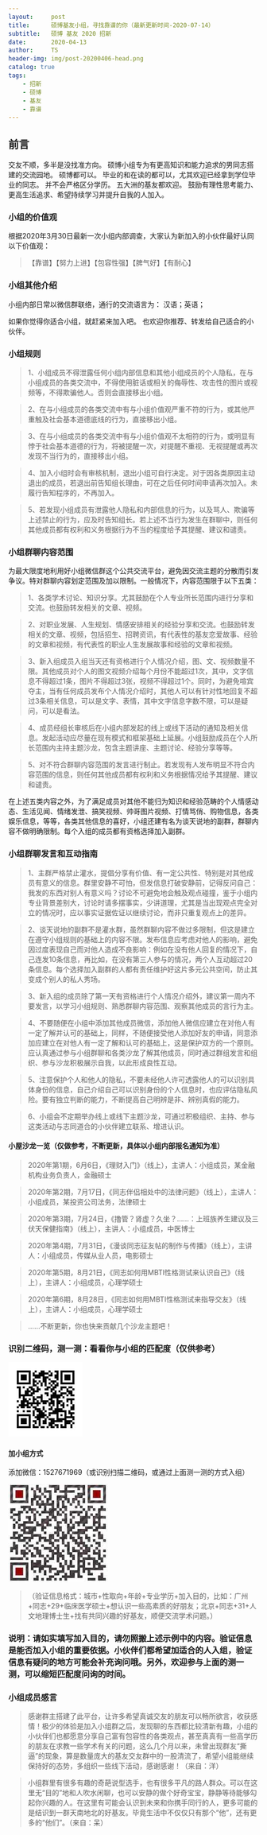 ```yaml
---
layout:     post
title:      硕博基友小组，寻找靠谱的你（最新更新时间-2020-07-14）
subtitle:   硕博 基友 2020 招新
date:       2020-04-13
author:     TS
header-img: img/post-20200406-head.png
catalog: true
tags:
    - 招新
    - 硕博
    - 基友
    - 靠谱
---
```


## 前言

交友不顺，多半是没找准方向。
硕博小组专为有更高知识和能力追求的男同志搭建的交流园地。
硕博都可以。
毕业的和在读的都可以，尤其欢迎已经拿到学位毕业的同志。
并不会严格区分学历。
五大洲的基友都欢迎。
鼓励有理性思考能力、更高生活追求、希望持续学习并提升自我的人加入。


### 小组的价值观

根据2020年3月30日最新一次小组内部调查，大家认为新加入的小伙伴最好认同以下价值观：

>【靠谱】【努力上进】【包容性强】【脾气好】【有耐心】


### 小组其他介绍

小组内部日常以微信群联络，通行的交流语言为：
汉语；英语；

如果你觉得你适合小组，就赶紧来加入吧。
也欢迎你推荐、转发给自己适合的小伙伴。

### 小组规则

> 1、小组成员不得泄露任何小组内部信息和其他小组成员的个人隐私，在与小组成员的各类交流中，不得使用脏话或相关的侮辱性、攻击性的图片或视频等，不得欺骗他人。否则会直接移出小组。

> 2、在与小组成员的各类交流中有与小组价值观严重不符的行为，或其他严重触及社会基本道德底线的行为，直接移出小组。

> 3、在与小组成员的各类交流中有与小组价值观不太相符的行为，或明显有悖于社会基本道德的行为，将被提醒一次，对提醒不重视、无视提醒或再次发现不当行为的，直接移出小组。

> 4、加入小组时会有审核机制，退出小组可自行决定。对于因各类原因主动退出的成员，若退出前告知组长理由，可在之后任何时间申请再次加入。未履行告知程序的，不再加入。

> 5、若发现小组成员有泄露他人隐私和内部信息的行为，以及骂人、欺骗等上述禁止的行为，应及时告知组长。若上述不当行为发生在群聊中，则任何其他成员都有权利和义务根据行为不当的程度给予其提醒、建议和谴责。


### 小组群聊内容范围

为最大限度地利用好小组微信群这个公共交流平台，避免因交流主题的分散而引发争议。特对群聊内容划定范围及加以限制。一般情况下，内容范围限于以下五类：

> 1、各类学术讨论、知识分享。尤其鼓励在个人专业所长范围内进行分享和交流。也鼓励转发相关的文章、视频。

> 2、对职业发展、人生规划、情感安排相关的经验分享和交流。也鼓励转发相关的文章、视频，包括招生、招聘资讯，有代表性的基友恋爱故事、经验的文章和视频，有代表性的职业人生发展故事和经验的文章和视频。

> 3、新入组成员入组当天还有资格进行个人情况介绍，图、文、视频数量不限。其他成员对个人的图文视频介绍每个月份不能超过1次，其中，文字信息不得超过1条，图片不得超过3张，视频不得超过1个。同时，为避免喧宾夺主，当有任何成员发布个人情况介绍时，其他人可以有针对性地回复不超过3条相关信息，可以是文字、表情，其中文字信息字数不限，可以是疑问，可以是看法。

> 4、成员经组长审核后在小组内部发起的线上或线下活动的通知及相关信息。发起活动应尽量在现有模式和框架基础上延展。小组鼓励成员在个人所长范围内主持主题沙龙，包含主题讲座、主题讨论、经验分享等等。

> 5、对不符合群聊内容范围的发言进行制止。若发现有人发布明显不符合内容范围的信息，则任何其他成员都有权利和义务根据情况给予其提醒、建议和谴责。

在上述五类内容之外，为了满足成员对其他不能归为知识和经验范畴的个人情感动态、生活见闻、情绪发泄、搞笑视频、帅哥图片视频、打情骂俏、购物信息，各类娱乐信息，等等，各类其他信息的喜好，小组还建有名为谈天说地的副群，群聊内容不做明确限制。每个入组的成员都有资格选择加入副群。

### 小组群聊发言和互动指南

> 1、主群严格禁止灌水，提倡分享有价值、有一定公共性、特别是对其他成员有意义的信息。群里安静不可怕，但发信息打破安静前，记得反问自己：我发的东西对别人有意义吗？讨论不可避免地会触及观点碰撞，鉴于小组内专业背景差别大，讨论时请多摆事实，少讲道理，尤其是当出现观点完全对立的情况时，应以事实证据佐证以继续讨论，而非只重复观点上的差异。

> 2、谈天说地的副群不是灌水群，虽然群聊内容不做过多限制，但这是建立在遵守小组规则的基础上的内容不限。发布信息应考虑对他人的影响，避免因过度表现自己而对他人造成不良影响：例如在没有他人回复的情况下，自己连发10条信息，再比如，在没有第三人参与的情况，两个人互动超过20条信息。每个选择加入副群的人都有责任维护好这片多元公共空间，防止其变成个别人的私人秀场。

> 3、新入组的成员除了第一天有资格进行个人情况介绍外，建议第一周内不要发言，以学习小组规则、熟悉群聊内容范围、观察其他成员的言行为主。

> 4、不要随便在小组中添加其他成员微信，添加他人微信应建立在对他人有一定了解并认可的基础上，同样，不随便接受他人添加好友的申请，同意添加应建立在对他人有一定了解和认可的基础上，这是保护双方的一个原则。应认真通过参与小组群聊和各类沙龙了解其他成员，同时通过群组发言和组织、参与沙龙积极展示自我，以此形成良性互动。

> 5、注意保护个人和他人的隐私，不要未经他人许可透露他人的可以识别具体身份的信息，自己介绍自己可以识别身份的个人信息时，也应评估隐私风险。要有独立判断的能力，不断提高自己明辨是非、辨别真假的能力。

> 6、小组会不定期举办线上或线下主题沙龙，可通过积极组织、主持、参与这类活动与志同道合的小伙伴建立联系、增进认识。

#### 小屋沙龙一览（仅做参考，不断更新，具体以小组内部报名通知为准）

> 2020年第1期，6月6日，《理财入门》（线上），主讲人：小组成员，某金融机构业务负责人，金融硕士

> 2020年第2期，7月17日，《同志伴侣相处中的法律问题》（线上），主讲人：小组成员，某投资公司法务，法律硕士

> 2020年第3期，7月24日，《撸管？肾虚？久坐？……：上班族养生建议及三伏天保健指南》（线上），主讲人：小组成员，中医博士

> 2020年第4期，7月31日，《漫谈同志征友帖的制作与传播》（线上），主讲人：小组成员，传媒从业人员，电影硕士

> 2020年第5期，8月21日，《同志如何用MBTI性格测试来认识自己》（线上），主讲人：小组成员，心理学硕士

> 2020年第6期，8月28日，《同志如何用MBTI性格测试来指导交友》（线上），主讲人：小组成员，心理学硕士

> ……不断更新，你也快来贡献几个沙龙主题吧！



### 识别二维码，测一测：看看你与小组的匹配度（仅供参考）
![avatar](/img/qrcode.jpg)


#### 加小组方式
添加微信：1527671969（或识别扫描二维码，或通过上面测一测的方式入组）

![avatar](/img/qcode.jpeg)

>（验证信息格式：城市+性取向+年龄+专业学历+加入目的，比如：广州+同志+29+临床医学硕士+想认识一些高素质的好朋友；北京+同志+31+人文地理博士生+找有共同兴趣的好基友，顺便交流学术问题。）

### 说明：请如实填写加入目的，请勿照搬上述示例中的内容。验证信息是能否加入小组的重要依据。小伙伴们都希望加适合的人入组，验证信息有疑问的地方可能会补充询问哦。另外，欢迎参与上面的测一测，可以缩短匹配度问询的时间。

### 小组成员感言

> 感谢群主搭建了此平台，让许多希望真诚交友的朋友可以畅所欲言，收获感情！极少的体验是加入小组群之后，发现聊的东西都比较清新有趣，小组的小伙伴们也都愿意分享自己富有包容性的各类观点，甚至真真有一些高学历的朋友在求教一些学术有关的问题，这么几个月以来，未曾出现群友“撕逼”的现象，算是数量庞大的基友交友群中的一股清流了，希望小组能继续保持好的态势，多组织一些线下活动，感谢感谢！（来自：洋）


> 小组群里有很多有趣的奇葩说型选手，也有很多平凡的路人群众。可以在这里无“目的”地和人吹水闲聊，也可以安静的做个好奇宝宝，静静等待能够勾起你兴趣的人。在这里有可能会认识到未来和你携手同行的人，更多可能的是结识到一群天南地北的好基友。毕竟生活中不仅仅只有那个“他”，还有更多的“他们”。（来自：呆）
